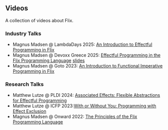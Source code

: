 ## Videos

A collection of videos about Flix.

### Industry Talks

- Magnus Madsen @ LambdaDays 2025: [An Introduction to Effectful Programming in Flix](https://www.youtube.com/watch?v=DHB4SvB7g84)
- Magnus Madsen @ Devoxx Greece 2025: [Effectful Programming in the Flix Programming Language](https://www.youtube.com/watch?v=2LSOqikNqxM) [slides](https://flix.dev/talks/devoxx2025.pdf)
- Magnus Madsen @ Goto 2023: [An Introduction to Functional Imperative Programming in Flix](https://www.youtube.com/watch?v=2LSOqikNqxM)

### Research Talks

- Matthew Lutze @ PLDI 2024: [Associated Effects: Flexible Abstractions for Effectful Programming](https://www.youtube.com/watch?v=HoJaLJEPXW8)
- Matthew Lutze @ ICFP 2023:[With or Without You: Programming with Effect Exclusion](https://www.youtube.com/watch?v=IyLNJh4Eq0c)
- Magnus Madsen @ Onward 2022: [The Principles of the Flix Programming Language](https://www.youtube.com/watch?v=RNZeAmp1EaA)
